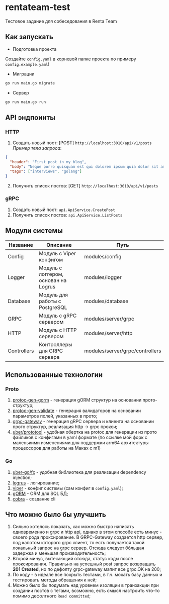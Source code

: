 # rentateam-test
Тестовое задание для собеседования в Renta Team

## Как запускать
- Подготовка проекта

Создайте `config.yaml` в корневой папке проекта по примеру `config.example.yaml`!

- Миграции

```zsh
go run main.go migrate
```

- Сервер

```zsh
go run main.go run
```

## API эндпоинты
### HTTP
1. Создать новый пост: [POST] `http://localhost:3010/api/v1/posts`
<br><em>Пример тела запроса</em>:
```json
{
  "header": "First post in my blog",
  "body": "Neque porro quisquam est qui dolorem ipsum quia dolor sit amet",
  "tags": ["interviews", "golang"]
}
```

2. Получить список постов: [GET] `http://localhost:3010/api/v1/posts`

### gRPC
1. Создать новый пост: `api.ApiService.CreatePost`
1. Получить список постов: `api.ApiService.ListPosts`

## Модули системы
| Название | Описание | Путь |
|---|---|---|
|Config|Модуль с Viper конфигом|modules/config|
|Logger|Модуль с логгером, основан на Logrus|modules/logger|
|Database|Модуль для работы с PostgreSQL|modules/database|
|GRPC|Модуль с gRPC сервером|modules/server/grpc|
|HTTP|Модуль с HTTP сервером|modules/server/http|
|Controllers|Контроллеры для GRPC сервера|modules/server/grpc/controllers|

## Использованные технологии
### Proto
1. [protoc-gen-gorm](https://github.com/TheSDTM/protoc-gen-gorm) - генерация gORM структур на основании прото-структур;
2. [protoc-gen-validate](https://github.com/envoyproxy/protoc-gen-validate) - генерация валидаторов на основании параметров полей, указанных в прото;
3. [grpc-gateway](https://github.com/grpc-ecosystem/grpc-gateway) - генерация gRPC сервера и клиента на основании прото структур, реализация http -> grpc прокси;
4. [uber/prototool](https://github.com/Minish144/prototool-arm64-support) - удобная обертка на protoc для генерации из прото файликов с конфигами в yaml формате (по ссылке мой форк с маленькими изменениями для поддержки arm64 архитектуры процессоров для работы на Маках с m1)

### Go
1. [uber-go/fx](https://github.com/uber-go/fx) - удобная библиотека для реализации dependency injection;
2. [logrus](github.com/sirupsen/logrus) - логирование;
3. [viper](github.com/spf13/viper) - конфиг системы (сам конфиг в `config.yaml`);
4. [gORM](https://github.com/go-gorm/gorm) - ORM для SQL БД;
5. [cobra](https://github.com/spf13/cobra) - создание cli

## Что можно было бы улучшить
1. Сильно хотелось показать, как можно быстро написать одновременно и grpc и http api, однако в этом способе есть минус - своего рода проксирование. В GRPC-Gateway создается http сервер, под капотом которого grpc клиент, то есть получается такой локальный запрос на grpc сервер. Отсюда следует бóльшая задержка и меньшая производительность;
2. Второй минус, вытекающий отсюда, статус коды после проксирования. Правильно на успешный post запрос возвращать **201 Created**, но по дефолту grpc-gateway мапит все grpc.OK на 200;
2. По коду - в идеале все покрыть тестами, в т.ч. мокать базу данных и тестировать методы обращения к ней;
3. Можно было бы подумать над уровнем изоляции в транзакции при создании постов с тегами, возможно, есть смысл настроить что-то помимо дефолтного `Read committed`;